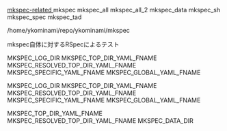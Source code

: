 [mkspec-related
](https://docs.google.com/spreadsheets/d/1rxcoUfWsybgKe1CsuAV7Z2wE13TMdEWo-pXkf_ka0j8/edit#gid=0)
mkspec
mkspec_all
mkspec_all_2
mkspec_data
mkspec_sh
mkspec_spec
mkspec_tad

/home/ykominami/repo/ykominami/mkspec

mkspec自体に対するRSpecによるテスト


MKSPEC_LOG_DIR
MKSPEC_TOP_DIR_YAML_FNAME
MKSPEC_RESOLVED_TOP_DIR_YAML_FNAME
MKSPEC_SPECIFIC_YAML_FNAME
MKSPEC_GLOBAL_YAML_FNAME 

MKSPEC_LOG_DIR
MKSPEC_TOP_DIR_YAML_FNAME
MKSPEC_RESOLVED_TOP_DIR_YAML_FNAME
MKSPEC_SPECIFIC_YAML_FNAME
MKSPEC_GLOBAL_YAML_FNAME 

MKSPEC_TOP_DIR_YAML_FNAME
MKSPEC_RESOLVED_TOP_DIR_YAML_FNAME
MKSPEC_DATA_DIR

